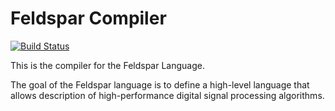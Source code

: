 Feldspar Compiler
=================

[![Build Status](https://travis-ci.org/emwap/feldspar-compiler.png)](https://travis-ci.org/emwap/feldspar-compiler)

This is the compiler for the Feldspar Language.

The goal of the Feldspar language is to define a high-level language that
allows description of high-performance digital signal processing
algorithms.


